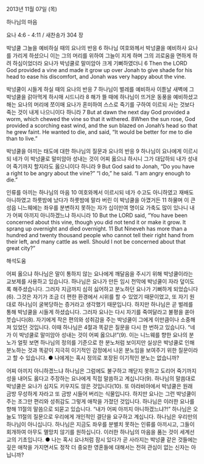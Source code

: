 2013년 11월 07일 (목)

하나님의 마음



요나 4:6 - 4:11 / 새찬송가 304 장


박넝쿨 그늘을 예비하실 때의 요나의 반응
6 하나님 여호와께서 박넝쿨을 예비하사 요나를 가리게 하셨으니 이는 그의 머리를 위하여 그늘이 지게 하며 그의 괴로움을 면하게 하려 하심이었더라 요나가 박넝쿨로 말미암아 크게 기뻐하였더니
6 Then the LORD God provided a vine and made it grow up over Jonah to give shade for his head to ease his discomfort, and Jonah was very happy about the vine.

박넝쿨이 시들게 하실 때의 요나의 반응
7 하나님이 벌레를 예비하사 이튿날 새벽에 그 박넝쿨을 갉아먹게 하시매 시드니라 8 해가 뜰 때에 하나님이 뜨거운 동풍을 예비하셨고 해는 요나의 머리에 쪼이매 요나가 혼미하여 스스로 죽기를 구하여 이르되 사는 것보다 죽는 것이 내게 나으니이다 하니라
7 But at dawn the next day God provided a worm, which chewed the vine so that it withered. 8When the sun rose, God provided a scorching east wind, and the sun blazed on Jonah’s head so that he grew faint. He wanted to die, and said, “It would be better for me to die than to live.”

박넝쿨을 아끼는 태도에 대한 하나님의 질문과 요나의 반응
9 하나님이 요나에게 이르시되 네가 이 박넝쿨로 말미암아 성내는 것이 어찌 옳으냐 하시니 그가 대답하되 내가 성내어 죽기까지 할지라도 옳으니이다 하니라
9 But God said to Jonah, “Do you have a right to be angry about the vine?” “I do,” he said. “I am angry enough to die.”

인류를 아끼는 하나님의 마음
10 여호와께서 이르시되 네가 수고도 아니하였고 재배도 아니하였고 하룻밤에 났다가 하룻밤에 말라 버린 이 박넝쿨을 아꼈거든 11 하물며 이 큰 성읍 니느웨에는 좌우를 분변하지 못하는 자가 십이만여 명이요 가축도 많이 있나니 내가 어찌 아끼지 아니하겠느냐 하시니라
10 But the LORD said, “You have been concerned about this vine, though you did not tend it or make it grow. It sprang up overnight and died overnight. 11 But Nineveh has more than a hundred and twenty thousand people who cannot tell their right hand from their left, and many cattle as well. Should I not be concerned about that great city?”

해석도움





어찌 옳으냐
하나님은 말이 통하지 않는 요나에게 깨달음을 주시기 위해 박넝쿨이라는 교보제를 사용하고 있습니다. 하나님은 요나가 만든 임시 천막에 박넝쿨이 자라 덮이도록 해주셨습니다. 그러자 지금까지 심히 싫어하고 분노하던 요나가 기뻐하게 되었습니다(6). 그것은 자기가 조금 더 편한 환경에서 시위를 할 수 있었기 때문이었고, 또 자기 원대로 하나님이 굴복당하는 증거라고 생각했기 때문입니다. 하지만 하나님은 곧 벌레를 통해 박넝쿨을 시들게 하셨습니다. 그러자 요나는 다시 자기를 죽여달라고 불평을 쏟아 붓습니다(8). 자기에게 작은 편의와 성취감을 주는 박넝쿨이 그에게 이만큼이나 소중해져 있었던 것입니다. 이때 하나님은 4절과 똑같은 질문을 다시 한 번하고 있습니다. “네가 이 박넝쿨로 말미암아 성내는 것이 어찌 옳으냐!”(9). 이는 니느웨를 향한 요나의 분노가 얼핏 보면 하나님의 정의를 기준으로 한 분노처럼 보이지만 실상은 박넝쿨로 인해 분노하는 것과 똑같이 지극히 이기적인 감정에서 나온 분노임을 보여주기 위한 질문이라고 할 수 있습니다.
● 나에게는 혹시 정의로 포장된 이기적인 분노는 없습니까?

어찌 아끼지 아니하겠느냐 
하나님은 그럼에도 불구하고 깨닫지 못하고 도리어 죽기까지 성을 내어도 옳다고 주장하는 요나에게 직접 말씀하고 계십니다(9). 하나님의 말씀대로 박넝쿨은 요나가 심지도 키우지도 않은 것입니다(10). 또 아라비아에서 박넝쿨은 원래 금방 무성하게 자라고 또 금방 시들어 버리는 식물입니다. 하지만 요나는 그런 박넝쿨이 주는 조그만 편리와 성취감도 그렇게 애착을 가졌던 것입니다. 하나님은 이러한 요나를 향해 11절의 말씀으로 되묻고 있습니다. “내가 어찌 아끼지 아니하겠느냐?!” 하나님은 오늘도 11절의 질문으로 우리에게 개인적인 결단을 요구하고 계십니다. 하나님은 우리만의 하나님이 아니십니다. 하나님은 지금도 좌우를 분별치 못하는 인류를 아끼시고, 그들이 회개하여 아무도 멸망치 않기를 원하십니다. 이러한 하나님의 마음을 품는 것이 세계선교의 기초입니다.
● 나는 혹시 요나처럼 잠시 있다가 곧 사라지는 박넝쿨 같은 것들에는 깊은 애착을 가지면서도 정작 더 중요한 영혼들에 대해서는 전혀 관심이 없는 신자는 아닙니까?